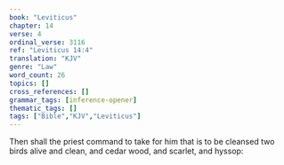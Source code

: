 ```yaml
---
book: "Leviticus"
chapter: 14
verse: 4
ordinal_verse: 3116
ref: "Leviticus 14:4"
translation: "KJV"
genre: "Law"
word_count: 26
topics: []
cross_references: []
grammar_tags: [inference-opener]
thematic_tags: []
tags: ["Bible","KJV","Leviticus"]
---
```

Then shall the priest command to take for him that is to be cleansed two birds alive and clean, and cedar wood, and scarlet, and hyssop:
